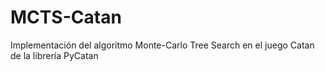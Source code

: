# MCTS-Catan
Implementación del algoritmo Monte-Carlo Tree Search en el juego Catan de la librería PyCatan

